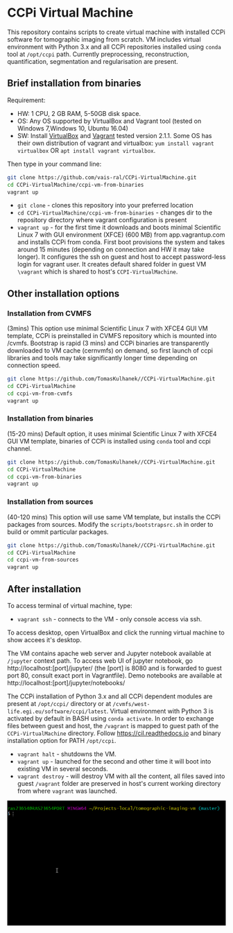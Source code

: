 # CCPi Virtual Machine
This repository contains scripts to create virtual machine with installed CCPi software for tomographic imaging from scratch. VM includes virtual environment with Python 3.x and all CCPi repositories installed using `conda` tool at `/opt/ccpi` path.
Currently preprocessing, reconstruction, quantification, segmentation and regularisation are present.

## Brief installation from binaries
 
Requirement: 
- HW: 1 CPU, 2 GB RAM, 5-50GB disk space.
- OS: Any OS supported by VirtualBox and Vagrant tool (tested on Windows 7,Windows 10, Ubuntu 16.04)
- SW: Install [VirtualBox](https://www.virtualbox.org/wiki/Downloads) and [Vagrant](https://www.vagrantup.com/downloads.html) tested version 2.1.1. Some OS has their own distribution of vagrant and virtualbox: `yum install vagrant virtualbox` OR `apt install vagrant virtualbox`.

Then type in your command line:

```bash
git clone https://github.com/vais-ral/CCPi-VirtualMachine.git
cd CCPi-VirtualMachine/ccpi-vm-from-binaries
vagrant up
```
- `git clone` - clones this repository into your preferred location 
- `cd CCPi-VirtualMachine/ccpi-vm-from-binaries` - changes dir to the repository directory where vagrant configuration is present
- `vagrant up` - for the first time it downloads and boots minimal Scientific Linux 7 with GUI environment (XFCE) (600 MB) from app.vagrantup.com and installs CCPi from conda. First boot provisions the system and takes around 15 minutes (depending on connection and HW it may take longer). It configures the ssh on guest and host to accept password-less login for vagrant user. It creates default shared folder in guest VM `\vagrant` which is shared to host's `CCPI-VirtualMachine`. 

## Other installation options

### Installation from CVMFS
(3mins)
This option use minimal Scientific Linux 7 with XFCE4 GUI VM template, CCPi is preinstalled in CVMFS repository which is mounted into /cvmfs. Bootstrap is rapid (3 mins) and CCPi binaries are transparently downloaded to VM cache (cernvmfs) on demand, so first launch of ccpi libraries and tools may take significantly longer time depending on connection speed.

```bash
git clone https://github.com/TomasKulhanek//CCPi-VirtualMachine.git
cd CCPi-VirtualMachine
cd ccpi-vm-from-cvmfs
vagrant up
```

### Installation from binaries
(15-20 mins)
Default option, it uses minimal Scientific Linux 7 with XFCE4 GUI VM template, binaries of CCPi is installed using `conda` tool and ccpi channel.

```bash
git clone https://github.com/TomasKulhanek//CCPi-VirtualMachine.git
cd CCPi-VirtualMachine
cd ccpi-vm-from-binaries
vagrant up
```

### Installation from sources
(40-120 mins)
This option will use same VM template, but installs the CCPi packages from sources. Modify the `scripts/bootstrapsrc.sh` in order to build or ommit particular packages.
```bash
git clone https://github.com/TomasKulhanek//CCPi-VirtualMachine.git
cd CCPi-VirtualMachine
cd ccpi-vm-from-sources
vagrant up
```

## After installation
To access terminal of virtual machine, type:
- `vagrant ssh` - connects to the VM - only console access via ssh.

To access desktop, open VirtualBox and click the running virtual machine to show accees it's desktop.

The VM contains apache web server and Jupyter notebook available at `/jupyter` context path.
To access web UI of jupyter notebook, go http://localhost:[port]/jupyter/ (the [port] is 8080 and is forwarded to guest port 80, consult exact port in Vagrantfile). Demo notebooks are available at http://localhost:[port]/jupyter/notebooks/

The CCPi installation of Python 3.x and all CCPi dependent modules are present at `/opt/ccpi/` directory or at `/cvmfs/west-life.egi.eu/software/ccpi/latest`. Virtual environment with Python 3 is activated by default in BASH using `conda activate`. In order to exchange files between guest and host, the `/vagrant` is mapped to guest path of the `CCPi-VirtualMachine` directory. 
Follow https://cil.readthedocs.io and binary installation option for PATH `/opt/ccpi`.

- `vagrant halt` - shutdowns the VM.
- `vagrant up` - launched for the second and other time it will boot into existing VM in several seconds.
- `vagrant destroy` - will destroy VM with all the content, all files saved into guest `/vagrant` folder are preserved in host's current working directory from where `vagrant` was launched.

![Vagrant up screenshot](/vagrantupscreen.gif)
